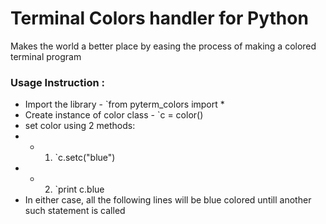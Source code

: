 # Terminal Colors handler for Python

Makes the world a better place by easing the process of making a colored terminal program

### Usage Instruction :
+ Import the library - `from pyterm_colors import *
+ Create instance of color class - `c = color()
+ set color using 2 methods:
+ + 1) `c.setc("blue")
+ + 2) `print c.blue
+ In either case, all the following lines will be blue colored untill another such statement is called
